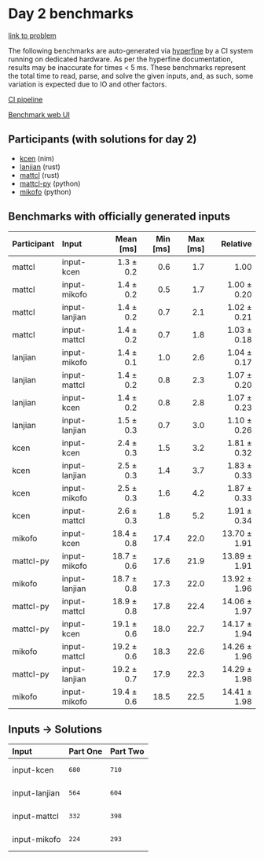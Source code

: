 # Day 2 benchmarks

[link to problem](https://adventofcode.com/2024/day/2)

The following benchmarks are auto-generated via
[hyperfine](https://github.com/sharkdp/hyperfine) by a CI system running on
dedicated hardware. As per the hyperfine documentation, results may be
inaccurate for times < 5 ms. These benchmarks represent the total time to read,
parse, and solve the given inputs, and, as such, some variation is expected due
to IO and other factors.

[CI pipeline](http://ci.papercode.net:8080/teams/main/pipelines/aoc2024)

[Benchmark web UI](https://aoc.ancalagon.black)


## Participants (with solutions for day 2)

- [kcen](https://github.com/kcen/aoc2024) (nim)
- [lanjian](https://github.com/lanjian/aoc-2024) (rust)
- [mattcl](https://github.com/mattcl/aoc2024) (rust)
- [mattcl-py](https://github.com/mattcl/aoc2024-py) (python)
- [mikofo](https://github.com/mikofo/aoc2024) (python)


## Benchmarks with officially generated inputs

| Participant | Input | Mean [ms] | Min [ms] | Max [ms] | Relative |
|:---|:---|---:|---:|---:|---:|
| mattcl | input-kcen | 1.3 ± 0.2 | 0.6 | 1.7 | 1.00 |
| mattcl | input-mikofo | 1.4 ± 0.2 | 0.5 | 1.7 | 1.00 ± 0.20 |
| mattcl | input-lanjian | 1.4 ± 0.2 | 0.7 | 2.1 | 1.02 ± 0.21 |
| mattcl | input-mattcl | 1.4 ± 0.2 | 0.7 | 1.8 | 1.03 ± 0.18 |
| lanjian | input-mikofo | 1.4 ± 0.1 | 1.0 | 2.6 | 1.04 ± 0.17 |
| lanjian | input-mattcl | 1.4 ± 0.2 | 0.8 | 2.3 | 1.07 ± 0.20 |
| lanjian | input-kcen | 1.4 ± 0.2 | 0.8 | 2.8 | 1.07 ± 0.23 |
| lanjian | input-lanjian | 1.5 ± 0.3 | 0.7 | 3.0 | 1.10 ± 0.26 |
| kcen | input-kcen | 2.4 ± 0.3 | 1.5 | 3.2 | 1.81 ± 0.32 |
| kcen | input-lanjian | 2.5 ± 0.3 | 1.4 | 3.7 | 1.83 ± 0.33 |
| kcen | input-mikofo | 2.5 ± 0.3 | 1.6 | 4.2 | 1.87 ± 0.33 |
| kcen | input-mattcl | 2.6 ± 0.3 | 1.8 | 5.2 | 1.91 ± 0.34 |
| mikofo | input-kcen | 18.4 ± 0.8 | 17.4 | 22.0 | 13.70 ± 1.91 |
| mattcl-py | input-mikofo | 18.7 ± 0.6 | 17.6 | 21.9 | 13.89 ± 1.91 |
| mikofo | input-lanjian | 18.7 ± 0.8 | 17.3 | 22.0 | 13.92 ± 1.96 |
| mattcl-py | input-mattcl | 18.9 ± 0.8 | 17.8 | 22.4 | 14.06 ± 1.97 |
| mattcl-py | input-kcen | 19.1 ± 0.6 | 18.0 | 22.7 | 14.17 ± 1.94 |
| mikofo | input-mattcl | 19.2 ± 0.6 | 18.3 | 22.6 | 14.26 ± 1.96 |
| mattcl-py | input-lanjian | 19.2 ± 0.7 | 17.9 | 22.3 | 14.29 ± 1.98 |
| mikofo | input-mikofo | 19.4 ± 0.6 | 18.5 | 22.5 | 14.41 ± 1.98 |


## Inputs -> Solutions

| Input | Part One | Part Two |
|:---|:---|:---|
|input-kcen|<pre>680</pre>|<pre>710</pre>|
|input-lanjian|<pre>564</pre>|<pre>604</pre>|
|input-mattcl|<pre>332</pre>|<pre>398</pre>|
|input-mikofo|<pre>224</pre>|<pre>293</pre>|